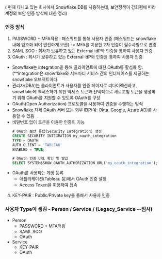 ( 현재 다니고 있는 회사에서 Snowflake DB를 사용하는데, 보안정책이 강화됨에 따라 계정의 보안 인증 방식에 대한 정리) 


### 인증 방식
1) PASSWORD + MFA적용 : 패스워드를 통해 사용자 인증 (패스워드는 snowflake 내에 암호화 되어 안전하게 보관)
-> MFA를 이용한 2차 인증이 필수사항으로 변경 
2) SAML SOO : 회사가 보유하고 있는 External idP와 인증을 통하여 사용자 인증 
3) OAuth : 회사가 보유하고 있는 External idP와 인증을 통하여 사용자 인증 
  - Snowflake는 integration을 통해 클라이언트에 대한 OAuth를 활성화 함. 
  (**integration은 snowflake와 서드파티 서비스 간의 인터페이스를 제공하는 snowflake 오브젝트이다.
  - 관리자(DBA)는 클라이언트가 사용자를 인증 페이지로 리다이렉션하고, snowflake에 액세스하기 위한 액세스 토큰과 선택적으로 새로고침 토큰을 생성하기 위해 OAuth를 지원할 수 있도록 OAuth를 구성
  - OAuth(Open Authorization) 프로토콜을 사용하여 인증을 수행하는 방식
  - Snowflake 자체 OAuth 서버 또는 외부 IDP(예: Okta, Google, Azure AD)를 사용할 수 있음
  - 비밀번호 없이 토큰을 이용한 인증이 가능
    ``` sql
    # OAuth 보안 통합(Security Integration) 생성
    CREATE SECURITY INTEGRATION my_oauth_integration
    TYPE = OAUTH
    AUTH_CLIENT = 'TABLEAU'
    ENABLED = TRUE;

    # OAuth 인증 URL 확인 및 발급
    SELECT SYSTEM$SHOW_OAUTH_AUTHORIZATION_URL('my_oauth_integration');
    ```
  - OAuth를 사용하는 계정 등록
    - 애플리케이션(Tableau 등)에서 OAuth 인증 설정
    - Access Token을 이용하여 접속 
4) KEY-PAIR :  Public/Private key를 통해서 사용자 인증  

### 사용자 Type이 생김 - Person / Service / (Legacy_Service --임시) 
* Person
  - PASSWORD + MFA적용
  - SAML SOO
  - OAuth
* Service 
  - KEY-PAIR 
  - OAuth
 

  
